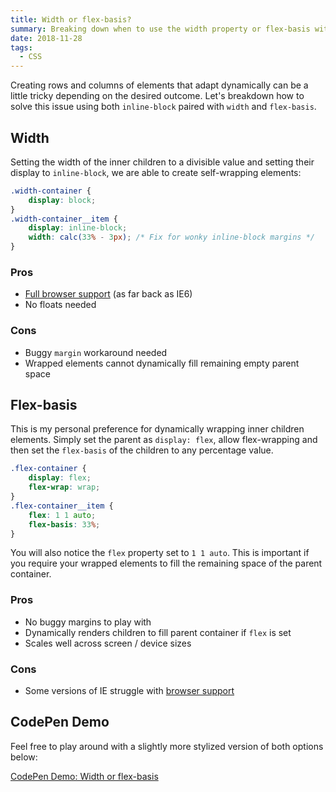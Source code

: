 ```yaml
---
title: Width or flex-basis?
summary: Breaking down when to use the width property or flex-basis with flexbox
date: 2018-11-28
tags:
  - CSS
---
```


Creating rows and columns of elements that adapt dynamically can be a little tricky depending on the desired outcome. Let's breakdown how to solve this issue using both `inline-block` paired with `width` and `flex-basis`.

## Width

Setting the width of the inner children to a divisible value and setting their display to `inline-block`, we are able to create self-wrapping elements:

```css
.width-container {
    display: block;
}
.width-container__item {
    display: inline-block;
    width: calc(33% - 3px); /* Fix for wonky inline-block margins */
}
```

### Pros
- <a href="https://caniuse.com/#search=inline-block">Full browser support</a> (as far back as IE6)
- No floats needed

### Cons
- Buggy `margin` workaround needed
- Wrapped elements cannot dynamically fill remaining empty parent space

## Flex-basis

This is my personal preference for dynamically wrapping inner children elements. Simply set the parent as `display: flex`, allow flex-wrapping and then set the `flex-basis` of the children to any percentage value.

```css
.flex-container {
    display: flex;
    flex-wrap: wrap;
}
.flex-container__item {
    flex: 1 1 auto;
    flex-basis: 33%;
}
```

You will also notice the `flex` property set to `1 1 auto`. This is important if you require your wrapped elements to fill the remaining space of the parent container.

### Pros
- No buggy margins to play with
- Dynamically renders children to fill parent container if `flex` is set
- Scales well across screen / device sizes

### Cons
- Some versions of IE struggle with <a href="https://caniuse.com/#search=flex-basis">browser support</a>

## CodePen Demo

Feel free to play around with a slightly more stylized version of both options below:

<a href="https://codepen.io/bradleytaunt/pen/JevaYQ">CodePen Demo: Width or flex-basis</a>
